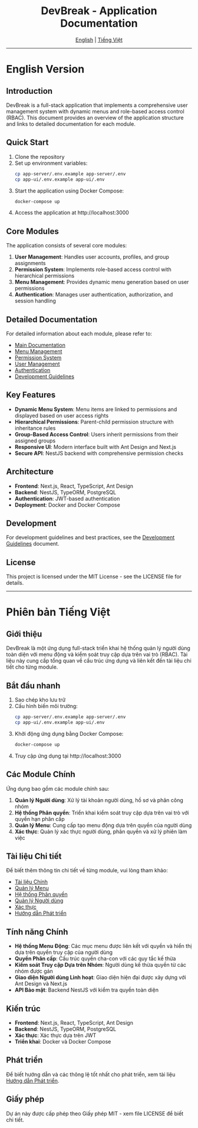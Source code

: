 <div align="center">
  <h1>DevBreak - Application Documentation</h1>
  <div>
    <a href="#english">English</a> | 
    <a href="#vietnamese">Tiếng Việt</a>
  </div>
</div>

---

<a name="english"></a>
# English Version

## Introduction

DevBreak is a full-stack application that implements a comprehensive user management system with dynamic menus and role-based access control (RBAC). This document provides an overview of the application structure and links to detailed documentation for each module.

## Quick Start

1. Clone the repository
2. Set up environment variables:
   ```bash
   cp app-server/.env.example app-server/.env
   cp app-ui/.env.example app-ui/.env
   ```
3. Start the application using Docker Compose:
   ```bash
   docker-compose up
   ```
4. Access the application at http://localhost:3000

## Core Modules

The application consists of several core modules:

1. **User Management**: Handles user accounts, profiles, and group assignments
2. **Permission System**: Implements role-based access control with hierarchical permissions
3. **Menu Management**: Provides dynamic menu generation based on user permissions
4. **Authentication**: Manages user authentication, authorization, and session handling

## Detailed Documentation

For detailed information about each module, please refer to:

- [Main Documentation](./docs/README.md)
- [Menu Management](./docs/menu-management.md)
- [Permission System](./docs/permission-system.md)
- [User Management](./docs/user-management.md)
- [Authentication](./docs/authentication.md)
- [Development Guidelines](./docs/development-guidelines.md)

## Key Features

- **Dynamic Menu System**: Menu items are linked to permissions and displayed based on user access rights
- **Hierarchical Permissions**: Parent-child permission structure with inheritance rules
- **Group-Based Access Control**: Users inherit permissions from their assigned groups
- **Responsive UI**: Modern interface built with Ant Design and Next.js
- **Secure API**: NestJS backend with comprehensive permission checks

## Architecture

- **Frontend**: Next.js, React, TypeScript, Ant Design
- **Backend**: NestJS, TypeORM, PostgreSQL
- **Authentication**: JWT-based authentication
- **Deployment**: Docker and Docker Compose

## Development

For development guidelines and best practices, see the [Development Guidelines](./docs/development-guidelines.md) document.

## License

This project is licensed under the MIT License - see the LICENSE file for details.

---

<a name="vietnamese"></a>
# Phiên bản Tiếng Việt

## Giới thiệu

DevBreak là một ứng dụng full-stack triển khai hệ thống quản lý người dùng toàn diện với menu động và kiểm soát truy cập dựa trên vai trò (RBAC). Tài liệu này cung cấp tổng quan về cấu trúc ứng dụng và liên kết đến tài liệu chi tiết cho từng module.

## Bắt đầu nhanh

1. Sao chép kho lưu trữ
2. Cấu hình biến môi trường:
   ```bash
   cp app-server/.env.example app-server/.env
   cp app-ui/.env.example app-ui/.env
   ```
3. Khởi động ứng dụng bằng Docker Compose:
   ```bash
   docker-compose up
   ```
4. Truy cập ứng dụng tại http://localhost:3000

## Các Module Chính

Ứng dụng bao gồm các module chính sau:

1. **Quản lý Người dùng**: Xử lý tài khoản người dùng, hồ sơ và phân công nhóm
2. **Hệ thống Phân quyền**: Triển khai kiểm soát truy cập dựa trên vai trò với quyền hạn phân cấp
3. **Quản lý Menu**: Cung cấp tạo menu động dựa trên quyền của người dùng
4. **Xác thực**: Quản lý xác thực người dùng, phân quyền và xử lý phiên làm việc

## Tài liệu Chi tiết

Để biết thêm thông tin chi tiết về từng module, vui lòng tham khảo:

- [Tài liệu Chính](./docs/README.md)
- [Quản lý Menu](./docs/menu-management.md)
- [Hệ thống Phân quyền](./docs/permission-system.md)
- [Quản lý Người dùng](./docs/user-management.md)
- [Xác thực](./docs/authentication.md)
- [Hướng dẫn Phát triển](./docs/development-guidelines.md)

## Tính năng Chính

- **Hệ thống Menu Động**: Các mục menu được liên kết với quyền và hiển thị dựa trên quyền truy cập của người dùng
- **Quyền Phân cấp**: Cấu trúc quyền cha-con với các quy tắc kế thừa
- **Kiểm soát Truy cập Dựa trên Nhóm**: Người dùng kế thừa quyền từ các nhóm được gán
- **Giao diện Người dùng Linh hoạt**: Giao diện hiện đại được xây dựng với Ant Design và Next.js
- **API Bảo mật**: Backend NestJS với kiểm tra quyền toàn diện

## Kiến trúc

- **Frontend**: Next.js, React, TypeScript, Ant Design
- **Backend**: NestJS, TypeORM, PostgreSQL
- **Xác thực**: Xác thực dựa trên JWT
- **Triển khai**: Docker và Docker Compose

## Phát triển

Để biết hướng dẫn và các thông lệ tốt nhất cho phát triển, xem tài liệu [Hướng dẫn Phát triển](./docs/development-guidelines.md).

## Giấy phép

Dự án này được cấp phép theo Giấy phép MIT - xem file LICENSE để biết chi tiết.
